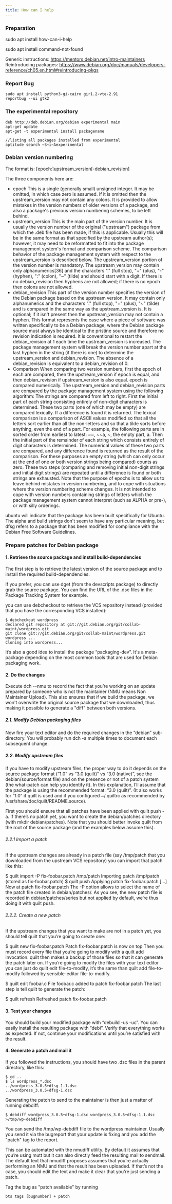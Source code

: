 ```yaml
---
title: How can I help
---
```


### Preparation

sudo apt install how-can-i-help

sudo apt install command-not-found

Generic instructions: https://mentors.debian.net/intro-maintainers
Reintroducing packages: https://www.debian.org/doc/manuals/developers-reference/ch05.en.html#reintroducing-pkgs



### Report Bug

```
sudo apt install python3-gi-cairo gir1.2-vte-2.91
reportbug --ui gtk2
```



### The experimental repository

```
deb http://deb.debian.org/debian experimental main
apt-get update
apt-get -t experimental install packagename

//listing all packages installed from experimental
aptitude search ~S~i~Aexperimental
```



### Debian version numbering

 The format is: [epoch:]upstream_version[-debian_revision]

The three components here are:

- epoch
  This is a single (generally small) unsigned integer. It may be omitted, in which case zero is assumed. If it is omitted then the upstream_version may not contain any colons. It is provided to allow mistakes in the version numbers of older versions of a package, and also a package's previous version numbering schemes, to be left behind.
- upstream_version
  This is the main part of the version number. It is usually the version number of the original ("upstream") package from which the .deb file has been made, if this is applicable. Usually this will be in the same format as that specified by the upstream author(s); however, it may need to be reformatted to fit into the package management system's format and comparison scheme.
  The comparison behavior of the package management system with respect to the upstream_version is described below. The upstream_version portion of the version number is mandatory.
  The upstream_version may contain only alphanumerics[36] and the characters "." (full stop), "+" (plus), "-" (hyphen), ":" (colon), "~" (tilde) and should start with a digit. If there is no debian_revision then hyphens are not allowed; if there is no epoch then colons are not allowed.
- debian_revision
  This part of the version number specifies the version of the Debian package based on the upstream version. It may contain only alphanumerics and the characters "." (full stop), "+" (plus), "~" (tilde) and is compared in the same way as the upstream_version is.
  It is optional; if it isn't present then the upstream_version may not contain a hyphen. This format represents the case where a piece of software was written specifically to be a Debian package, where the Debian package source must always be identical to the pristine source and therefore no revision indication is required.
  It is conventional to restart the debian_revision at 1 each time the upstream_version is increased.
  The package management system will break the version number apart at the last hyphen in the string (if there is one) to determine the upstream_version and debian_revision. The absence of a debian_revision is equivalent to a debian_revision of 0.
- Comparison
  When comparing two version numbers, first the epoch of each are compared, then the upstream_version if epoch is equal, and then debian_revision if upstream_version is also equal. epoch is compared numerically. The upstream_version and debian_revision parts are compared by the package management system using the following algorithm:
  The strings are compared from left to right.
  First the initial part of each string consisting entirely of non-digit characters is determined. These two parts (one of which may be empty) are compared lexically. If a difference is found it is returned. The lexical comparison is a comparison of ASCII values modified so that all the letters sort earlier than all the non-letters and so that a tilde sorts before anything, even the end of a part. For example, the following parts are in sorted order from earliest to latest: ~~, ~~a, ~, the empty part, a.
  Then the initial part of the remainder of each string which consists entirely of digit characters is determined. The numerical values of these two parts are compared, and any difference found is returned as the result of the comparison. For these purposes an empty string (which can only occur at the end of one or both version strings being compared) counts as zero.
  These two steps (comparing and removing initial non-digit strings and initial digit strings) are repeated until a difference is found or both strings are exhausted.
  Note that the purpose of epochs is to allow us to leave behind mistakes in version numbering, and to cope with situations where the version numbering scheme changes. It is not intended to cope with version numbers containing strings of letters which the package management system cannot interpret (such as ALPHA or pre-), or with silly orderings.

ubuntu will indicate that the package has been built specifically for Ubuntu. The alpha and build strings don't seem to have any particular meaning, but dfsg refers to a package that has been modified for compliance with the Debian Free Software Guidelines.



### Prepare patches for Debian package

#### 1. Retrieve the source package and install build-dependencies

The first step is to retrieve the latest version of the source package and to install the required build-dependencies. 

If you prefer, you can use dget (from the devscripts package) to directly grab the source package. You can find the URL of the .dsc files in the Package Tracking System for example.

 you can use debcheckout to retrieve the VCS repository instead (provided that you have the corresponding VCS installed):

```
$ debcheckout wordpress
declared git repository at git://git.debian.org/git/collab-maint/wordpress.git
git clone git://git.debian.org/git/collab-maint/wordpress.git wordpress ...
Cloning into wordpress...
```

It’s also a good idea to install the package “packaging-dev”. It's a meta-package depending on the most common tools that are used for Debian packaging work.



#### 2. Do the changes
Execute dch --nmu to record the fact that you’re working on an update prepared by someone who is not the maintainer (NMU means Non Maintainer Upload). This also ensures that if we build the package, we won't overwrite the original source package that we downloaded, thus making it possible to generate a "diff" between both versions.

##### 2.1. Modify Debian packaging files
Now fire your text editor and do the required changes in the “debian” sub-directory. You will probably run dch -a multiple times to document each subsequent change.

##### 2.2. Modify upstream files
If you have to modify upstream files, the proper way to do it depends on the source package format (“1.0” vs “3.0 (quilt)” vs “3.0 (native)”, see the debian/source/format file) and on the presence or not of a patch system (the what-patch can help you identify it). In this explanation, I’ll assume that the package is using the recommended format: “3.0 (quilt)”. (It also works for “1.0” if quilt is used and if you configured ~/.quiltrc as recommended by /usr/share/doc/quilt/README.source).

First you should ensure that all patches have been applied with quilt push -a. If there’s no patch yet, you want to create the debian/patches directory (with mkdir debian/patches). Note that you should better invoke quilt from the root of the source package (and the examples below assume this).

###### 2.2.1 Import a patch
If the upstream changes are already in a patch file (say /tmp/patch that you downloaded from the upstream VCS repository) you can import that patch like this:

$ quilt import -P fix-foobar.patch /tmp/patch
Importing patch /tmp/patch (stored as fix-foobar.patch)
$ quilt push
Applying patch fix-foobar.patch
[...]
Now at patch fix-foobar.patch
The -P option allows to select the name of the patch file created in debian/patches/. As you see, the new patch file is recorded in debian/patches/series but not applied by default, we’re thus doing it with quilt push.

###### 2.2.2. Create a new patch
If the upstream changes that you want to make are not in a patch yet, you should tell quilt that you’re going to create one:

$ quilt new fix-foobar.patch
Patch fix-foobar.patch is now on top
Then you must record every file that you’re going to modify with a quilt add invocation. quilt then makes a backup of those files so that it can generate the patch later on. If you’re going to modify the files with your text editor you can just do quilt edit file-to-modify, it’s the same than quilt add file-to-modify followed by sensible-editor file-to-modify.

$ quilt edit foobar.c
File foobar.c added to patch fix-foobar.patch
The last step is tell quilt to generate the patch:

$ quilt refresh
Refreshed patch fix-foobar.patch
#### 3. Test your changes
You should build your modified package with “debuild -us -uc”. You can easily install the resulting package with “debi”. Verify that everything works as expected. If not, continue your modifications until you’re satisfied with the result.

#### 4. Generate a patch and mail it
If you followed the instructions, you should have two .dsc files in the parent directory, like this:

```
$ cd ..
$ ls wordpress_*.dsc
../wordpress_3.0.5+dfsg-1.1.dsc
../wordpress_3.0.5+dfsg-1.dsc
```


Generating the patch to send to the maintainer is then just a matter of running debdiff:

```
$ debdiff wordpress_3.0.5+dfsg-1.dsc wordpress_3.0.5+dfsg-1.1.dsc >/tmp/wp-debdiff
```

You can send the /tmp/wp-debdiff file to the wordpress maintainer. Usually you send it via the bugreport that your update is fixing and you add the "patch" tag to the report.

This can be automated with the nmudiff utility. By default it assumes that you’re using mutt but it can also directly feed the resulting mail to sendmail. The default text that nmudiff proposes assumes that you’re actually performing an NMU and that the result has been uploaded. If that’s not the case, you should edit the text and make it clear that you're just sending a patch.

Tag the bug as "patch available" by running

```
bts tags [bugnumber] + patch
```

